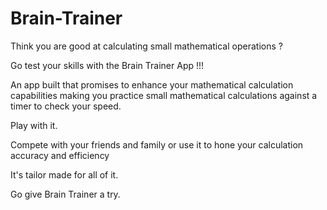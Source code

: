 # Brain-Trainer

Think you are good at calculating small mathematical operations ? 

Go test your skills with the Brain Trainer App !!!

An app built that promises to enhance your mathematical calculation capabilities making you practice small mathematical calculations against a timer to check your speed.

Play with it. 

Compete with your friends and family or use it to hone your calculation accuracy and efficiency
 
It's tailor made for all of it.

Go give Brain Trainer a try.
